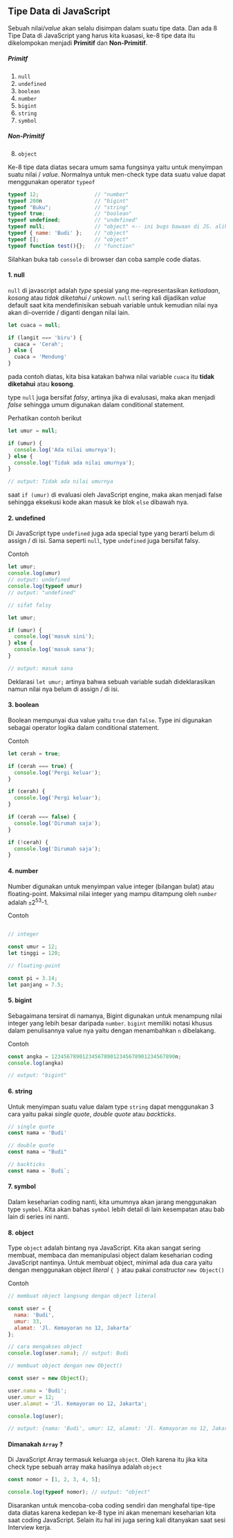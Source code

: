 ## Tipe Data di JavaScript

Sebuah nilai/_value_ akan selalu disimpan dalam suatu tipe data. Dan ada 8 Tipe Data di JavaScript yang harus kita kuasasi, ke-8 tipe data itu dikelompokan menjadi **Primitif** dan **Non-Primitif**.

##### Primitf

1. ```null```
2. ```undefined```
3. ```boolean```
4. ```number```
6. ```bigint```
7. ```string```
8. ```symbol```

##### Non-Primitif
8. ```object```

Ke-8 tipe data diatas secara umum sama fungsinya yaitu untuk menyimpan suatu nilai / _value_. Normalnya untuk men-check type data suatu value dapat menggunakan operator ```typeof```

```javascript
typeof 12;                  // "number"
typeof 200n                 // "bigint"
typeof "Buku";              // "string"
typeof true;                // "boolean"
typeof undefined;           // "undefined"
typeof null;                // "object" <-- ini bugs bawaan di JS. alih-alih tipe nya null malah object
typeof { name: 'Budi' };    // "object"
typeof [];                  // "object"
typeof function test(){};   // "function"
```
Silahkan buka tab ```console``` di browser dan coba sample code diatas.


#### 1. null

```null``` di javascript adalah _type_ spesial yang me-representasikan _ketiadaan_, _kosong_ atau _tidak diketahui / unkown_. ```null``` sering kali dijadikan _value_ default saat kita mendefinisikan sebuah variable untuk kemudian nilai nya akan di-override / diganti dengan nilai lain.

```javascript
let cuaca = null;

if (langit === 'biru') {
  cuaca = 'Cerah';
} else {
  cuaca = 'Mendung'
}
```
pada contoh diatas, kita bisa katakan bahwa nilai variable ```cuaca``` itu **tidak diketahui** atau **kosong**.

type ```null``` juga bersifat _falsy_, artinya jika di evalusasi, maka akan menjadi _false_ sehingga umum digunakan dalam conditional statement.

Perhatikan contoh berikut

```javascript
let umur = null;

if (umur) {
  console.log('Ada nilai umurnya');
} else {
  console.log('Tidak ada nilai umurnya');
}

// output: Tidak ada nilai umurnya

```
saat ```if (umur)``` di evaluasi oleh JavaScript engine, maka akan menjadi false sehingga eksekusi kode akan masuk ke blok ```else``` dibawah nya.

#### 2. undefined

Di JavaScript type ```undefined``` juga ada special type yang berarti belum di assign / di isi. Sama seperti ```null```, type ```undefined``` juga bersifat falsy.

Contoh

```javascript
let umur;
console.log(umur) 
// output: undefined
console.log(typeof umur) 
// output: "undefined"

// sifat falsy

let umur;

if (umur) {
  console.log('masuk sini');
} else {
  console.log('masuk sana');
}

// output: masuk sana
```
Deklarasi ```let umur;``` artinya bahwa sebuah variable sudah dideklarasikan namun nilai nya belum di assign / di isi.

#### 3. boolean

Boolean mempunyai dua value yaitu ```true``` dan ```false```. Type ini digunakan sebagai operator logika dalam conditional statement.

Contoh

```javascript
let cerah = true;

if (cerah === true) {
  console.log('Pergi keluar');
}

if (cerah) {
  console.log('Pergi keluar');
}

if (cerah === false) {
  console.log('Dirumah saja');
}

if (!cerah) {
  console.log('Dirumah saja');
}

```

#### 4. number

Number digunakan untuk menyimpan value integer (bilangan bulat) atau floating-point. Maksimal nilai integer yang mampu ditampung oleh ```number``` adalah ```±```2<sup>53</sup>-1. 

Contoh

```javascript

// integer

const umur = 12;
let tinggi = 120;

// floating-point

const pi = 3.14;
let panjang = 7.5;

```

#### 5. bigint

Sebagaimana tersirat di namanya, Bigint digunakan untuk menampung nilai integer yang lebih besar daripada ```number```. ```bigint``` memiliki notasi khusus dalam penulisannya value nya yaitu dengan menambahkan ```n``` dibelakang.

Contoh

```javascript
const angka = 1234567890123456789012345678901234567890n;
console.log(angka)

// output: "bigint"
```

#### 6. string

Untuk menyimpan suatu value dalam type ```string``` dapat menggunakan 3 cara yaitu pakai _single quote_, _double quote_ atau _backticks_.



```javascript
// single quote
const nama = 'Budi'

// double quote
const nama = "Budi"

// backticks
const nama = `Budi`;


```

#### 7. symbol

Dalam keseharian coding nanti, kita umumnya akan jarang menggunakan type ```symbol```. Kita akan bahas ```symbol``` lebih detail di lain kesempatan atau bab lain di series ini nanti.

#### 8. object

Type ```object``` adalah bintang nya JavaScript. Kita akan sangat sering membuat, membaca dan memanipulasi object dalam keseharian coding JavaScript nantinya. Untuk membuat object, minimal ada dua cara yaitu dengan menggunakan object _literal_ ```{ }``` atau pakai _constructor_ ```new Object()```

Contoh

```javascript
// membuat object langsung dengan object literal

const user = {
  nama: 'Budi',
  umur: 33,
  alamat: 'Jl. Kemayoran no 12, Jakarta'
};

// cara mengakses object
console.log(user.nama); // output: Budi

// membuat object dengan new Object()

const user = new Object();

user.nama = 'Budi';
user.umur = 12;
user.alamat = 'Jl. Kemayoran no 12, Jakarta';

console.log(user);

// output: {nama: 'Budi', umur: 12, alamat: 'Jl. Kemayoran no 12, Jakarta'}
```

#### Dimanakah ```Array``` ?

Di JavaScript Array termasuk keluarga ```object```. Oleh karena itu jika kita check type sebuah array maka hasilnya adalah ```object```

```javascript
const nomor = [1, 2, 3, 4, 5];

console.log(typeof nomor); // output: "object"
```

Disarankan untuk mencoba-coba coding sendiri dan menghafal tipe-tipe data diatas karena kedepan ke-8 type ini akan menemani keseharian kita saat coding JavaScript. Selain itu hal ini juga sering kali ditanyakan saat sesi Interview kerja.
